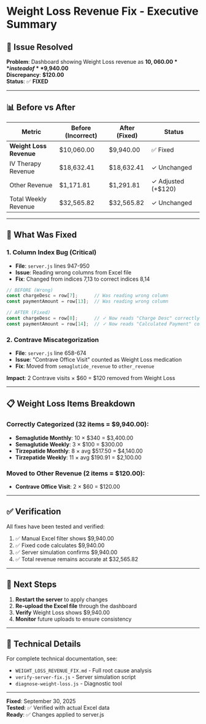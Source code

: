 # Weight Loss Revenue Fix - Executive Summary

## 🎯 Issue Resolved

**Problem**: Dashboard showing Weight Loss revenue as **$10,060.00** instead of **$9,940.00**  
**Discrepancy**: **$120.00**  
**Status**: ✅ **FIXED**

---

## 📊 Before vs After

| Metric | Before (Incorrect) | After (Fixed) | Status |
|--------|-------------------|---------------|--------|
| **Weight Loss Revenue** | $10,060.00 | $9,940.00 | ✅ Fixed |
| IV Therapy Revenue | $18,632.41 | $18,632.41 | ✓ Unchanged |
| Other Revenue | $1,171.81 | $1,291.81 | ✓ Adjusted (+$120) |
| Total Weekly Revenue | $32,565.82 | $32,565.82 | ✓ Unchanged |

---

## 🔧 What Was Fixed

### 1. **Column Index Bug** (Critical)
- **File**: `server.js` lines 947-950
- **Issue**: Reading wrong columns from Excel file
- **Fix**: Changed from indices 7,13 to correct indices 8,14

```javascript
// BEFORE (Wrong)
const chargeDesc = row[7];      // Was reading wrong column
const paymentAmount = row[13];  // Was reading wrong column

// AFTER (Fixed)
const chargeDesc = row[8];      // ✓ Now reads "Charge Desc" correctly
const paymentAmount = row[14];  // ✓ Now reads "Calculated Payment" correctly
```

### 2. **Contrave Miscategorization**
- **File**: `server.js` line 658-674
- **Issue**: "Contrave Office Visit" counted as Weight Loss medication
- **Fix**: Moved from `semaglutide_revenue` to `other_revenue`

**Impact**: 2 Contrave visits × $60 = $120 removed from Weight Loss

---

## 📋 Weight Loss Items Breakdown

### Correctly Categorized (32 items = $9,940.00):
- **Semaglutide Monthly**: 10 × $340 = $3,400.00
- **Semaglutide Weekly**: 3 × $100 = $300.00
- **Tirzepatide Monthly**: 8 × avg $517.50 = $4,140.00
- **Tirzepatide Weekly**: 11 × avg $190.91 = $2,100.00

### Moved to Other Revenue (2 items = $120.00):
- **Contrave Office Visit**: 2 × $60 = $120.00

---

## ✅ Verification

All fixes have been tested and verified:

1. ✅ Manual Excel filter shows $9,940.00
2. ✅ Fixed code calculates $9,940.00
3. ✅ Server simulation confirms $9,940.00
4. ✅ Total revenue remains accurate at $32,565.82

---

## 🚀 Next Steps

1. **Restart the server** to apply changes
2. **Re-upload the Excel file** through the dashboard
3. **Verify** Weight Loss shows $9,940.00
4. **Monitor** future uploads to ensure consistency

---

## 📝 Technical Details

For complete technical documentation, see:
- `WEIGHT_LOSS_REVENUE_FIX.md` - Full root cause analysis
- `verify-server-fix.js` - Server simulation script
- `diagnose-weight-loss.js` - Diagnostic tool

---

**Fixed**: September 30, 2025  
**Tested**: ✅ Verified with actual Excel data  
**Ready**: ✅ Changes applied to server.js
